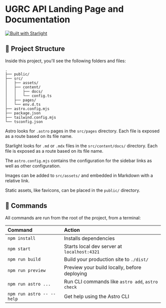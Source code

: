 # UGRC API Landing Page and Documentation

[![Built with Starlight](https://astro.badg.es/v2/built-with-starlight/tiny.svg)](https://starlight.astro.build)

## 🚀 Project Structure

Inside this project, you'll see the following folders and files:

```
.
├── public/
├── src/
│   ├── assets/
│   ├── content/
│   │   ├── docs/
│   │   └── config.ts
│   ├── pages/
│   └── env.d.ts
├── astro.config.mjs
├── package.json
├── tailwind.config.mjs
└── tsconfig.json
```

Astro looks for `.astro` pages in the `src/pages` directory. Each file is exposed as a route based on its file name.

Starlight looks for `.md` or `.mdx` files in the `src/content/docs/` directory. Each file is exposed as a route based on its file name.

The `astro.config.mjs` contains the configuration for the sidebar links as well as other configuration.

Images can be added to `src/assets/` and embedded in Markdown with a relative link.

Static assets, like favicons, can be placed in the `public/` directory.

## 🧞 Commands

All commands are run from the root of the project, from a terminal:

| Command                   | Action                                           |
| :------------------------ | :----------------------------------------------- |
| `npm install`             | Installs dependencies                            |
| `npm start`               | Starts local dev server at `localhost:4321`      |
| `npm run build`           | Build your production site to `./dist/`          |
| `npm run preview`         | Preview your build locally, before deploying     |
| `npm run astro ...`       | Run CLI commands like `astro add`, `astro check` |
| `npm run astro -- --help` | Get help using the Astro CLI                     |
